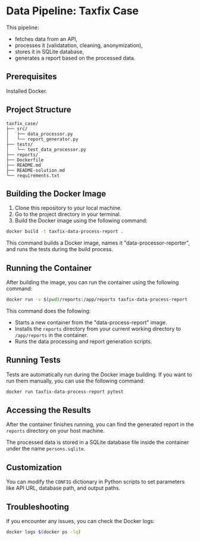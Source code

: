 # Data Pipeline: Taxfix Case

This pipeline:
- fetches data from an API,
- processes it (validatation, cleaning, anonymization),
- stores it in SQLite database,
- generates a report based on the processed data.

## Prerequisites

Installed Docker.

## Project Structure

```
taxfix_case/
├── src/
│   ├── data_processor.py
│   └── report_generator.py
├── tests/
│   └── test_data_processor.py
├── reports/
├── Dockerfile
├── README.md
├── README-solution.md
└── requirements.txt
```

## Building the Docker Image

1. Clone this repository to your local machine.
2. Go to the project directory in your terminal.
3. Build the Docker image using the following command:

```bash
docker build -t taxfix-data-process-report .
```

This command builds a Docker image, names it "data-processor-reporter", and runs the tests during the build process.

## Running the Container

After building the image, you can run the container using the following command:

```bash
docker run -v $(pwd)/reports:/app/reports taxfix-data-process-report
```

This command does the following:
- Starts a new container from the "data-process-report" image.
- Installs the `reports` directory from your current working directory to `/app/reports` in the container.
- Runs the data processing and report generation scripts.

## Running Tests

Tests are automatically run during the Docker image building. If you want to run them manually, you can use the following command:

```bash
docker run taxfix-data-process-report pytest 
```

## Accessing the Results

After the container finishes running, you can find the generated report in the `reports` directory on your host machine.

The processed data is stored in a SQLite database file inside the container under the name `persons.sqlite`.

## Customization

You can modify the `CONFIG` dictionary in Python scripts to set parameters like API URL, database path, and output paths.

## Troubleshooting

If you encounter any issues, you can check the Docker logs:

```bash
docker logs $(docker ps -lq)
```